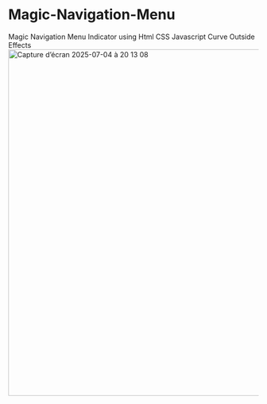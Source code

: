 # Magic-Navigation-Menu
Magic Navigation Menu Indicator using Html CSS Javascript Curve Outside Effects
<img width="697" alt="Capture d’écran 2025-07-04 à 20 13 08" src="https://github.com/user-attachments/assets/e515e5a9-1eef-446b-a251-5d4f88e3d19e" />

